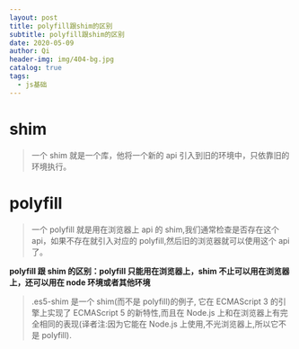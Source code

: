 ```yaml
---
layout: post
title: polyfill跟shim的区别
subtitle: polyfill跟shim的区别
date: 2020-05-09
author: Qi
header-img: img/404-bg.jpg
catalog: true
tags:
  - js基础
---
```


# shim

> 一个 shim 就是一个库，他将一个新的 api 引入到旧的环境中，只依靠旧的环境执行。

# polyfill

> 一个 polyfill 就是用在浏览器上 api 的 shim,我们通常检查是否存在这个 api，如果不存在就引入对应的 polyfill,然后旧的浏览器就可以使用这个 api 了。

**polyfill 跟 shim 的区别：polyfill 只能用在浏览器上，shim 不止可以用在浏览器上，还可以用在 node 环境或者其他环境**

> .es5-shim 是一个 shim(而不是 polyfill)的例子, 它在 ECMAScript 3 的引擎上实现了 ECMAScript 5 的新特性,而且在 Node.js 上和在浏览器上有完全相同的表现(译者注:因为它能在 Node.js 上使用,不光浏览器上,所以它不是 polyfill).
